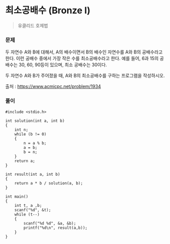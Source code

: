 # 최소공배수 (Bronze I)

> 유클리드 호제법

### 문제 
두 자연수 A와 B에 대해서, A의 배수이면서 B의 배수인 자연수를 A와 B의 공배수라고 한다. 
이런 공배수 중에서 가장 작은 수를 최소공배수라고 한다. 
예를 들어, 6과 15의 공배수는 30, 60, 90등이 있으며, 최소 공배수는 30이다.

두 자연수 A와 B가 주어졌을 때, A와 B의 최소공배수를 구하는 프로그램을 작성하시오.

출처 : https://www.acmicpc.net/problem/1934

### 풀이
```
#include <stdio.h>

int solution(int a, int b) 
{
	int n;
	while (b != 0) 
	{
		n = a % b;
		a = b;
		b = n;
	}
	return a;
}

int result(int a, int b) 
{
	return a * b / solution(a, b);
}

int main()
{
	int t, a ,b;
	scanf("%d", &t);
	while (t--)
	{
		scanf("%d %d", &a, &b);
		printf("%d\n", result(a,b));
	}
}
```
